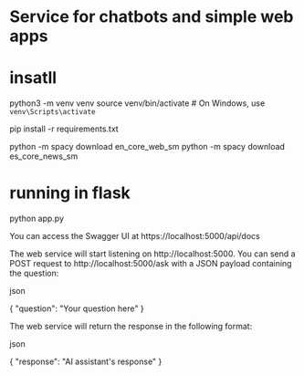 # Service for chatbots and simple web apps
# insatll

python3 -m venv venv
source venv/bin/activate  # On Windows, use `venv\Scripts\activate`

pip install -r requirements.txt


python -m spacy download en_core_web_sm
python -m spacy download es_core_news_sm


# running in flask
python app.py

You can access the Swagger UI at https://localhost:5000/api/docs

The web service will start listening on http://localhost:5000. You can send a POST request to http://localhost:5000/ask with a JSON payload containing the question:

json

{
  "question": "Your question here"
}

The web service will return the response in the following format:

json

{
  "response": "AI assistant's response"
}
